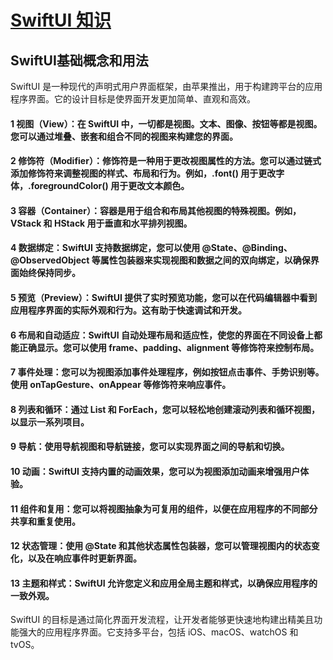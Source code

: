 # [SwiftUI 知识](https://github.com/yytmzys/blog/issues/85)

SwiftUI基础概念和用法
-----
SwiftUI 是一种现代的声明式用户界面框架，由苹果推出，用于构建跨平台的应用程序界面。它的设计目标是使界面开发更加简单、直观和高效。

#### 1 视图（View）：在 SwiftUI 中，一切都是视图。文本、图像、按钮等都是视图。您可以通过堆叠、嵌套和组合不同的视图来构建您的界面。

#### 2 修饰符（Modifier）：修饰符是一种用于更改视图属性的方法。您可以通过链式添加修饰符来调整视图的样式、布局和行为。例如，.font() 用于更改字体，.foregroundColor() 用于更改文本颜色。

#### 3 容器（Container）：容器是用于组合和布局其他视图的特殊视图。例如，VStack 和 HStack 用于垂直和水平排列视图。

#### 4 数据绑定：SwiftUI 支持数据绑定，您可以使用 @State、@Binding、@ObservedObject 等属性包装器来实现视图和数据之间的双向绑定，以确保界面始终保持同步。

#### 5 预览（Preview）：SwiftUI 提供了实时预览功能，您可以在代码编辑器中看到应用程序界面的实际外观和行为。这有助于快速调试和开发。

#### 6 布局和自动适应：SwiftUI 自动处理布局和适应性，使您的界面在不同设备上都能正确显示。您可以使用 frame、padding、alignment 等修饰符来控制布局。

#### 7 事件处理：您可以为视图添加事件处理程序，例如按钮点击事件、手势识别等。使用 onTapGesture、onAppear 等修饰符来响应事件。

#### 8 列表和循环：通过 List 和 ForEach，您可以轻松地创建滚动列表和循环视图，以显示一系列项目。

#### 9 导航：使用导航视图和导航链接，您可以实现界面之间的导航和切换。

#### 10 动画：SwiftUI 支持内置的动画效果，您可以为视图添加动画来增强用户体验。

#### 11 组件和复用：您可以将视图抽象为可复用的组件，以便在应用程序的不同部分共享和重复使用。

#### 12 状态管理：使用 @State 和其他状态属性包装器，您可以管理视图内的状态变化，以及在响应事件时更新界面。

#### 13 主题和样式：SwiftUI 允许您定义和应用全局主题和样式，以确保应用程序的一致外观。

SwiftUI 的目标是通过简化界面开发流程，让开发者能够更快速地构建出精美且功能强大的应用程序界面。它支持多平台，包括 iOS、macOS、watchOS 和 tvOS。